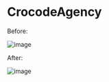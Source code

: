 # CrocodeAgency

Before:

![image](https://user-images.githubusercontent.com/121975087/223851524-7685f45e-9199-4d10-99f7-ce9e6ea2123a.png)

After:

![image](https://user-images.githubusercontent.com/121975087/224176017-64c50da2-75a7-42fb-ac24-6f6922e1ef36.png)
